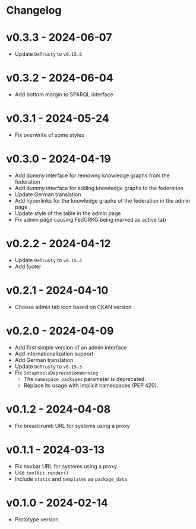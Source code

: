# Changelog

# v0.3.3 - 2024-06-07
- Update `DeTrusty` to `v0.15.6`

# v0.3.2 - 2024-06-04
- Add bottom margin to SPARQL interface

# v0.3.1 - 2024-05-24
- Fix overwrite of some styles

# v0.3.0 - 2024-04-19
- Add dummy interface for removing knowledge graphs from the federation
- Add dummy interface for adding knowledge graphs to the federation
- Update German translation
- Add hyperlinks for the knowledge graphs of the federation in the admin page
- Update style of the table in the admin page
- Fix admin page causing FedORKG being marked as active tab

# v0.2.2 - 2024-04-12
- Update `DeTrusty` to `v0.15.4`
- Add footer

# v0.2.1 - 2024-04-10
- Choose admin tab icon based on CKAN version

# v0.2.0 - 2024-04-09
- Add first simple version of an admin interface
- Add internationalization support
- Add German translation
- Update `DeTrusty` to `v0.15.3`
- Fix `SetuptoolsDeprecationWarning`
  - The `namespace_packages` parameter is deprecated.
  - Replace its usage with implicit namespaces (PEP 420).

# v0.1.2 - 2024-04-08
- Fix breadcrumb URL for systems using a proxy

# v0.1.1 - 2024-03-13
- Fix navbar URL for systems using a proxy
- Use `toolkit.render()`
- Include `static` and `templates` as `package_data`

# v0.1.0 - 2024-02-14
- Prototype version